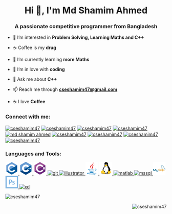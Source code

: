 <h1 align="center">Hi 👋, I'm Md Shamim Ahmed</h1>
<h3 align="center">A passionate competitive programmer from Bangladesh</h3>

- 👀 I’m interested in **Problem Solving, Learning Maths and C++**

- ☕ Coffee is my **drug**

- 🌱 I’m currently learning **more Maths**

- 💞️ I’m in love with **coding**

- 💬 Ask me about **C++**

- 📫 Reach me through **cseshamim47@gmail.com**

- :coffee: I love **Coffee**

<h3 align="left">Connect with me:</h3>
<p align="left">
<a href="https://twitter.com/cseshamim47" target="blank"><img align="center" src="https://raw.githubusercontent.com/rahuldkjain/github-profile-readme-generator/master/src/images/icons/Social/twitter.svg" alt="cseshamim47" height="30" width="40" /></a>
<a href="https://linkedin.com/in/cseshamim47" target="blank"><img align="center" src="https://raw.githubusercontent.com/rahuldkjain/github-profile-readme-generator/master/src/images/icons/Social/linked-in-alt.svg" alt="cseshamim47" height="30" width="40" /></a>
<a href="https://stackoverflow.com/users/14980504" target="blank"><img align="center" src="https://raw.githubusercontent.com/rahuldkjain/github-profile-readme-generator/master/src/images/icons/Social/stack-overflow.svg" alt="cseshamim47" height="30" width="40" /></a>
<a href="https://fb.com/cseshamim47" target="blank"><img align="center" src="https://raw.githubusercontent.com/rahuldkjain/github-profile-readme-generator/master/src/images/icons/Social/facebook.svg" alt="cseshamim47" height="30" width="40" /></a>
<a href="https://www.youtube.com/channel/UCpb2STMmgBEY0r7u_3rUr4A" target="blank"><img align="center" src="https://raw.githubusercontent.com/rahuldkjain/github-profile-readme-generator/master/src/images/icons/Social/youtube.svg" alt="md shamim ahmed" height="30" width="40" /></a>
<a href="https://www.codechef.com/users/cseshamim47" target="blank"><img align="center" src="https://cdn.jsdelivr.net/npm/simple-icons@3.1.0/icons/codechef.svg" alt="cseshamim47" height="30" width="40" /></a>
<a href="https://www.hackerrank.com/cseshamim47" target="blank"><img align="center" src="https://raw.githubusercontent.com/rahuldkjain/github-profile-readme-generator/master/src/images/icons/Social/hackerrank.svg" alt="cseshamim47" height="30" width="40" /></a>
<a href="https://codeforces.com/profile/cseshamim47" target="blank"><img align="center" src="https://raw.githubusercontent.com/rahuldkjain/github-profile-readme-generator/master/src/images/icons/Social/codeforces.svg" alt="cseshamim47" height="30" width="40" /></a>
<a href="https://auth.geeksforgeeks.org/user/cseshamim47" target="blank"><img align="center" src="https://raw.githubusercontent.com/rahuldkjain/github-profile-readme-generator/master/src/images/icons/Social/geeks-for-geeks.svg" alt="cseshamim47" height="30" width="40" /></a>
</p>

<h3 align="left">Languages and Tools:</h3>
<p align="left"> <a href="https://www.cprogramming.com/" target="_blank" rel="noreferrer"> <img src="https://raw.githubusercontent.com/devicons/devicon/master/icons/c/c-original.svg" alt="c" width="40" height="40"/> </a> <a href="https://www.w3schools.com/cpp/" target="_blank" rel="noreferrer"> <img src="https://raw.githubusercontent.com/devicons/devicon/master/icons/cplusplus/cplusplus-original.svg" alt="cplusplus" width="40" height="40"/> </a> <a href="https://www.w3schools.com/cs/" target="_blank" rel="noreferrer"> <img src="https://raw.githubusercontent.com/devicons/devicon/master/icons/csharp/csharp-original.svg" alt="csharp" width="40" height="40"/> </a> <a href="https://git-scm.com/" target="_blank" rel="noreferrer"> <img src="https://www.vectorlogo.zone/logos/git-scm/git-scm-icon.svg" alt="git" width="40" height="40"/> </a> <a href="https://www.adobe.com/in/products/illustrator.html" target="_blank" rel="noreferrer"> <img src="https://www.vectorlogo.zone/logos/adobe_illustrator/adobe_illustrator-icon.svg" alt="illustrator" width="40" height="40"/> </a> <a href="https://www.java.com" target="_blank" rel="noreferrer"> <img src="https://raw.githubusercontent.com/devicons/devicon/master/icons/java/java-original.svg" alt="java" width="40" height="40"/> </a> <a href="https://www.linux.org/" target="_blank" rel="noreferrer"> <img src="https://raw.githubusercontent.com/devicons/devicon/master/icons/linux/linux-original.svg" alt="linux" width="40" height="40"/> </a> <a href="https://www.mathworks.com/" target="_blank" rel="noreferrer"> <img src="https://upload.wikimedia.org/wikipedia/commons/2/21/Matlab_Logo.png" alt="matlab" width="40" height="40"/> </a> <a href="https://www.microsoft.com/en-us/sql-server" target="_blank" rel="noreferrer"> <img src="https://www.svgrepo.com/show/303229/microsoft-sql-server-logo.svg" alt="mssql" width="40" height="40"/> </a> <a href="https://www.mysql.com/" target="_blank" rel="noreferrer"> <img src="https://raw.githubusercontent.com/devicons/devicon/master/icons/mysql/mysql-original-wordmark.svg" alt="mysql" width="40" height="40"/> </a> <a href="https://www.photoshop.com/en" target="_blank" rel="noreferrer"> <img src="https://raw.githubusercontent.com/devicons/devicon/master/icons/photoshop/photoshop-line.svg" alt="photoshop" width="40" height="40"/> </a> <a href="https://www.adobe.com/products/xd.html" target="_blank" rel="noreferrer"> <img src="https://cdn.worldvectorlogo.com/logos/adobe-xd.svg" alt="xd" width="40" height="40"/> </a> </p>


<p>&nbsp;<img align="left" width="70%" src="https://github-readme-stats.vercel.app/api?username=cseshamim47&show_icons=true&locale=en" alt="cseshamim47" /></p>
<p><img align="right" src="https://github-readme-stats.vercel.app/api/top-langs?username=cseshamim47&show_icons=true&locale=en&layout=compact" alt="cseshamim47" /></p>



